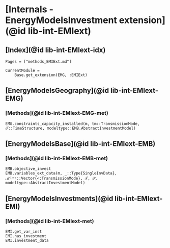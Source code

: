# [Internals - EnergyModelsInvestment extension](@id lib-int-EMIext)

## [Index](@id lib-int-EMIext-idx)

```@index
Pages = ["methods_EMIExt.md"]
```

```@meta
CurrentModule =
    Base.get_extension(EMG, :EMIExt)
```

## [EnergyModelsGeography](@id lib-int-EMIext-EMG)

### [Methods](@id lib-int-EMIext-EMG-met)

```@docs
EMG.constraints_capacity_installed(m, tm::TransmissionMode, 𝒯::TimeStructure, modeltype::EMB.AbstractInvestmentModel)
```

## [EnergyModelsBase](@id lib-int-EMIext-EMB)

### [Methods](@id lib-int-EMIext-EMB-met)

```@docs
EMB.objective_invest
EMB.variables_ext_data(m, _::Type{SingleInvData}, ℳᴵⁿᵛ::Vector{<:TransmissionMode}, 𝒯, 𝒫, modeltype::AbstractInvestmentModel)
```

## [EnergyModelsInvestments](@id lib-int-EMIext-EMI)

### [Methods](@id lib-int-EMIext-met)

```@docs
EMI.get_var_inst
EMI.has_investment
EMI.investment_data
```

